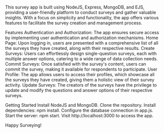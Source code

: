 This survey app is built using NodeJS, Express, MongoDB, and EJS, providing a user-friendly platform to conduct surveys and gather valuable insights. With a focus on simplicity and functionality, the app offers various features to facilitate the survey creation and management process.

Features
Authentication and Authorization: The app ensures secure access by implementing user authentication and authorization mechanisms.
Home Page: Upon logging in, users are presented with a comprehensive list of all the surveys they have created, along with their respective results.
Create Surveys: Users can effortlessly design single-question surveys, each with multiple answer options, catering to a wide range of data collection needs.
Commit Surveys: Once satisfied with the survey's content, users can commit the survey, making it available for respondents to participate.
User Profile: The app allows users to access their profiles, which showcase all the surveys they have created, giving them a holistic view of their survey activity.
Update Surveys: The creators of the surveys have the privilege to update and modify the questions and answer options of their respective surveys.

Getting Started
Install NodeJS and MongoDB.
Clone the repository.
Install dependencies: npm install.
Configure the database connection in app.js.
Start the server: npm start.
Visit http://localhost:3000 to access the app.

Happy Surveying!
